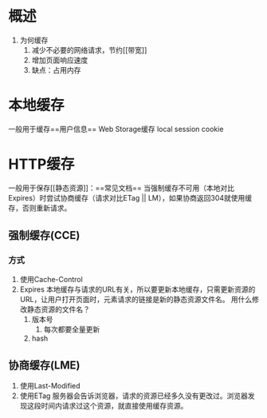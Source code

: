 # 概述
1. 为何缓存
	1. 减少不必要的网络请求，节约[[带宽]]
	2. 增加页面响应速度
	3. 缺点：占用内存
# 本地缓存
一般用于缓存==用户信息==
Web Storage缓存
local
session
cookie
# HTTP缓存
一般用于保存[[静态资源]]：==常见文档==
当强制缓存不可用（本地对比Expires）时尝试协商缓存（请求对比ETag || LM），如果协商返回304就使用缓存，否则重新请求。
## 强制缓存(CCE)
### 方式
1. 使用Cache-Control
2. Expires
本地缓存与请求的URL有关，所以要更新本地缓存，只需更新资源的URL，让用户打开页面时，元素请求的链接是新的静态资源文件名。
用什么修改静态资源的文件名？
	1. 版本号
		1. 每次都要全量更新
	2. hash
## 协商缓存(LME)
1. 使用Last-Modified
2. 使用ETag
服务器会告诉浏览器，请求的资源已经多久没有更改过。浏览器发现这段时间内请求过这个资源，就直接使用缓存资源。
